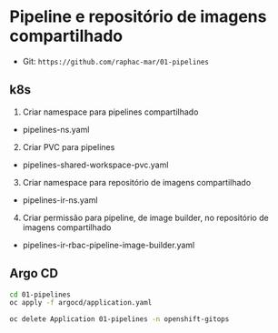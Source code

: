 # Pipeline e repositório de imagens compartilhado

- Git: `https://github.com/raphac-mar/01-pipelines`

## k8s

1. Criar namespace para pipelines compartilhado

- pipelines-ns.yaml

2. Criar PVC para pipelines

- pipelines-shared-workspace-pvc.yaml

3. Criar namespace para repositório de imagens compartilhado

- pipelines-ir-ns.yaml

4. Criar permissão para pipeline, de image builder, no repositório de imagens compartilhado

- pipelines-ir-rbac-pipeline-image-builder.yaml

## Argo CD

```sh
cd 01-pipelines
oc apply -f argocd/application.yaml

oc delete Application 01-pipelines -n openshift-gitops
```
